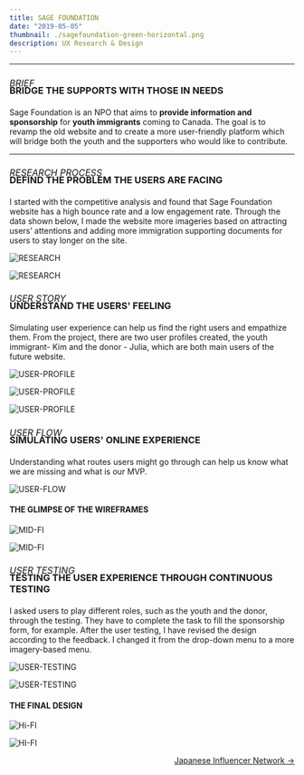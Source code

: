 ```yaml
---
title: SAGE FOUNDATION
date: "2019-05-05"
thumbnail: ./sagefoundation-green-horizontal.png
description: UX Research & Design
---
```


---

<h6 style=" font-size: 16px; margin-bottom:-30px; text-transform:uppercase">
BRIEF </h6>

<h3 style="margin-bottom:20px; text-transform:uppercase">
Bridge the supports with those in needs</h3>

Sage Foundation is an NPO that aims to <b>provide information and sponsorship</b> for <b>youth immigrants</b> coming to Canada. The goal is to revamp the old website and to create a more user-friendly platform which will bridge both the youth and the supporters who would like to contribute.

---

<h6 style=" font-size: 16px; margin-bottom:-30px; text-transform:uppercase">
Research Process </h6>

<h3 style="margin-bottom:20px; text-transform:uppercase">
DEFIND THE PROBLEM THE USERS ARE FACING </h3>

I started with the competitive analysis and found that Sage Foundation website has a high bounce rate and a low engagement rate. Through the data shown below, I made the website more imageries based on attracting users’ attentions and adding more immigration supporting documents for users to stay longer on the site.

<div class="kg-card kg-image-card kg-width-wide">

![RESEARCH](./sage-foundation.005.png)

</div>

<div class="kg-card kg-image-card kg-width-wide">

![RESEARCH](./sage-foundation.006.png)

</div>

<h6 style=" font-size: 16px; margin-bottom:-30px; text-transform:uppercase">
User story </h6>

<h3 style="margin-bottom:20px; text-transform:uppercase">
UNDERSTAND THE USERS' FEELING</h3>

Simulating user experience can help us find the right users and empathize them. From the project, there are two user profiles created, the youth immigrant- Kim and the donor - Julia, which are both main users of the future website.

<div class="kg-card kg-image-card kg-width-wide">

![USER-PROFILE](./sage-foundation.007.png)

</div>

<div class="kg-card kg-image-card kg-width-wide">

![USER-PROFILE](./sage-foundation.008.png)

</div>

<div class="kg-card kg-image-card kg-width-wide">

![USER-PROFILE](./sage-foundation.009.png)

</div>

<h6 style=" font-size: 16px; margin-bottom:-30px; text-transform:uppercase">
User flow </h6>

<h3 style="margin-bottom:20px; text-transform:uppercase">
SIMULATING USERS' ONLINE EXPERIENCE</h3>

Understanding what routes users might go through can help us know what we are missing and what is our MVP.

<div class="kg-card kg-image-card kg-width-wide">

![USER-FLOW](./sage-foundation.012.png)

</div>

#### THE GLIMPSE OF THE WIREFRAMES

<div class="kg-card kg-image-card kg-width-wide">

![MID-FI](./sage-foundation.013.png)

</div>

<div class="kg-card kg-image-card kg-width-wide">

![MID-FI](./sage-foundation.014.png)

</div>

<h6 style=" font-size: 16px; margin-bottom:-30px; text-transform:uppercase">
User testing </h6>

<h3 style="margin-bottom:20px; text-transform:uppercase">
Testing the user experience through continuous testing</h3>

I asked users to play different roles, such as the youth and the donor, through the testing. They have to complete the task to fill the sponsorship form, for example. After the user testing, I have revised the design according to the feedback. I changed it from the drop-down menu to a more imagery-based menu.

<div class="kg-card kg-image-card kg-width-wide">

![USER-TESTING](./sage-foundation015.png)

</div>

<div class="kg-card kg-image-card kg-width-wide">

![USER-TESTING](./sage-foundation.016.png)

</div>

#### THE FINAL DESIGN

<div class="kg-card kg-image-card kg-width-wide">

![Hi-FI](./sage-foundation.019.png)

</div>

<div class="kg-card kg-image-card kg-width-wide">

![HI-FI](./sage-foundation020.png)

</div>

<div style=text-align-last:end>
  
<a href='/JIN'>
       Japanese Influencer Network &#8594; 
      </a>
</div>
